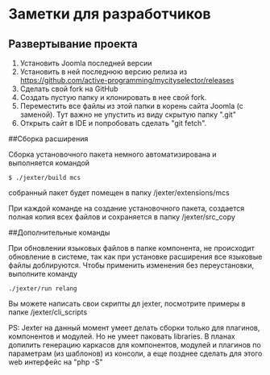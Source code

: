 # Заметки для разработчиков

## Развертывание проекта

1. Установить Joomla последней версии
2. Установить в ней последнюю версию релиза из https://github.com/active-programming/mycityselector/releases
3. Сделать свой fork на GitHub
4. Создать пустую папку и клонировать в нее свой fork.
5. Переместить все файлы из этой папки в корень сайта Joomla (с заменой). Тут важно не упустить из виду скрытую папку ".git"
6. Открыть сайт в IDE и попробовать сделать "git fetch".

##Сборка расширения

Сборка установочного пакета немного автоматизирована и выполняется командой

```
$ ./jexter/build mcs
```

собранный пакет будет помещен в папку /jexter/extensions/mcs

При каждой команде на создание установочного пакета, создается полная копия всех файлов и сохраняется в папку /jexter/src_copy

##Дополнительные команды

При обновлении языковых файлов в папке компонента, не происходит обновление в системе, так как при установке расширения все языковые файлы доблируются.
Чтобы применить изменения без переустановки, выполните команду

```
./jexter/run relang
```

Вы можете написать свои скрипты дл jexter, посмотрите примеры в папке /jexter/cli_scripts

PS: Jexter на данный момент умеет делать сборки только для плагинов, компонентов и модулей. Но не умеет паковать libraries.
В планах допилить генерацию каркасов для компонентов, модулей и плагинов по параметрам (из шаблонов) из консоли, а еще позднее сделать для этого web интерфейс на "php -S"